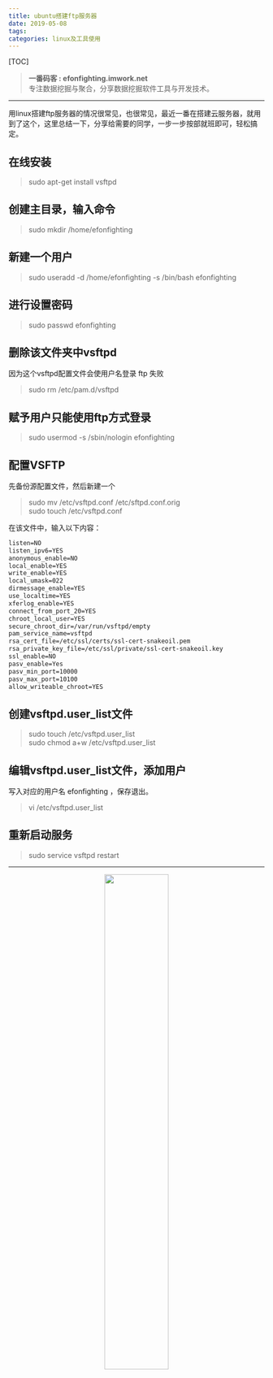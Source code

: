 ```yaml
---
title: ubuntu搭建ftp服务器
date: 2019-05-08
tags: 
categories: linux及工具使用
---
```


[TOC]

> **一番码客 : efonfighting.imwork.net**  
> 专注数据挖掘与聚合，分享数据挖掘软件工具与开发技术。
----

用linux搭建ftp服务器的情况很常见，也很常见，最近一番在搭建云服务器，就用到了这个，这里总结一下，分享给需要的同学，一步一步按部就班即可，轻松搞定。  

<!--more-->

## 在线安装  

> sudo apt-get install vsftpd

## 创建主目录，输入命令

> sudo mkdir /home/efonfighting

## 新建一个用户

> sudo useradd -d /home/efonfighting -s /bin/bash efonfighting

## 进行设置密码

> sudo passwd efonfighting

## 删除该文件夹中vsftpd  

因为这个vsftpd配置文件会使用户名登录 ftp 失败
> sudo rm /etc/pam.d/vsftpd

## 赋予用户只能使用ftp方式登录

> sudo usermod -s /sbin/nologin efonfighting

## 配置VSFTP  

先备份源配置文件，然后新建一个
> sudo mv /etc/vsftpd.conf /etc/sftpd.conf.orig  
> sudo touch /etc/vsftpd.conf

在该文件中，输入以下内容：

```txt
listen=NO
listen_ipv6=YES
anonymous_enable=NO
local_enable=YES
write_enable=YES
local_umask=022
dirmessage_enable=YES
use_localtime=YES
xferlog_enable=YES
connect_from_port_20=YES
chroot_local_user=YES
secure_chroot_dir=/var/run/vsftpd/empty
pam_service_name=vsftpd
rsa_cert_file=/etc/ssl/certs/ssl-cert-snakeoil.pem
rsa_private_key_file=/etc/ssl/private/ssl-cert-snakeoil.key
ssl_enable=NO
pasv_enable=Yes
pasv_min_port=10000
pasv_max_port=10100
allow_writeable_chroot=YES
```

## 创建vsftpd.user_list文件  

> sudo touch /etc/vsftpd.user_list  
> sudo chmod a+w /etc/vsftpd.user_list

## 编辑vsftpd.user_list文件，添加用户  

写入对应的用户名 efonfighting ，保存退出。
> vi /etc/vsftpd.user_list  

## 重新启动服务

> sudo service vsftpd restart

----
<div align=center><img src="http://efonfighting.imwork.net/blog_tail.jpg" width=50%\>